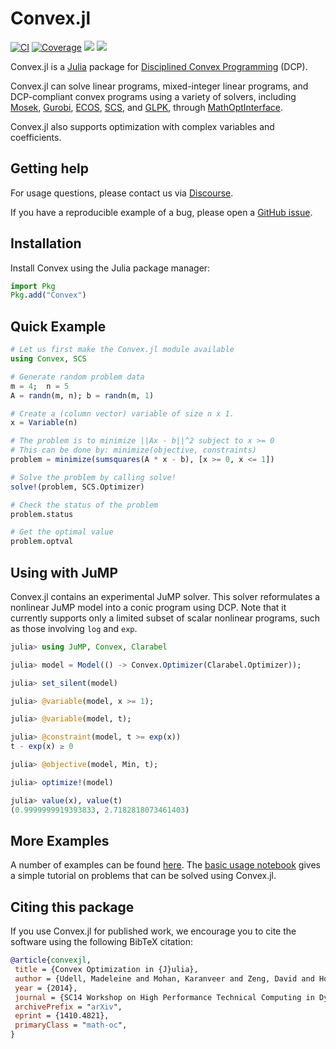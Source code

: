 # Convex.jl

[![CI](https://github.com/jump-dev/Convex.jl/actions/workflows/ci.yml/badge.svg)](https://github.com/jump-dev/Convex.jl/actions/workflows/ci.yml)
[![Coverage](https://codecov.io/gh/jump-dev/Convex.jl/branch/master/graph/badge.svg)](https://codecov.io/gh/jump-dev/Convex.jl)
[![](https://img.shields.io/badge/docs-stable-blue.svg)](https://jump.dev/Convex.jl/stable)
[![](https://img.shields.io/badge/docs-dev-blue.svg)](https://jump.dev/Convex.jl/dev)

Convex.jl is a [Julia](http://julialang.org) package for
[Disciplined Convex Programming](http://dcp.stanford.edu/) (DCP).

Convex.jl can solve linear programs, mixed-integer linear programs, and
DCP-compliant convex programs using a variety of solvers, including
[Mosek](https://github.com/MOSEK/Mosek.jl),
[Gurobi](https://github.com/jump-dev/Gurobi.jl),
[ECOS](https://github.com/jump-dev/ECOS.jl),
[SCS](https://github.com/jump-dev/SCS.jl), and
[GLPK](https://github.com/jump-dev/GLPK.jl), through
[MathOptInterface](https://github.com/jump-dev/MathOptInterface.jl).

Convex.jl also supports optimization with complex variables and coefficients.

## Getting help

For usage questions, please contact us via [Discourse](https://discourse.julialang.org/c/domain/opt).

If you have a reproducible example of a bug, please open a [GitHub issue](https://github.com/jump-dev/Convex.jl/issues/new).

## Installation

Install Convex using the Julia package manager:

```julia
import Pkg
Pkg.add("Convex")
```

## Quick Example

```julia
# Let us first make the Convex.jl module available
using Convex, SCS

# Generate random problem data
m = 4;  n = 5
A = randn(m, n); b = randn(m, 1)

# Create a (column vector) variable of size n x 1.
x = Variable(n)

# The problem is to minimize ||Ax - b||^2 subject to x >= 0
# This can be done by: minimize(objective, constraints)
problem = minimize(sumsquares(A * x - b), [x >= 0, x <= 1])

# Solve the problem by calling solve!
solve!(problem, SCS.Optimizer)

# Check the status of the problem
problem.status

# Get the optimal value
problem.optval
```

## Using with JuMP

Convex.jl contains an experimental JuMP solver. This solver reformulates a
nonlinear JuMP model into a conic program using DCP. Note that it currently
supports only a limited subset of scalar nonlinear programs, such as those
involving `log` and `exp`.

```julia
julia> using JuMP, Convex, Clarabel

julia> model = Model(() -> Convex.Optimizer(Clarabel.Optimizer));

julia> set_silent(model)

julia> @variable(model, x >= 1);

julia> @variable(model, t);

julia> @constraint(model, t >= exp(x))
t - exp(x) ≥ 0

julia> @objective(model, Min, t);

julia> optimize!(model)

julia> value(x), value(t)
(0.9999999919393833, 2.7182818073461403)
```

## More Examples

A number of examples can be found [here](https://jump.dev/Convex.jl/stable/).
The [basic usage notebook](https://jump.dev/Convex.jl/stable/examples/general_examples/basic_usage/)
gives a simple tutorial on problems that can be solved using Convex.jl.

## Citing this package

If you use Convex.jl for published work, we encourage you to cite the software
using the following BibTeX citation:

```bibtex
@article{convexjl,
 title = {Convex Optimization in {J}ulia},
 author = {Udell, Madeleine and Mohan, Karanveer and Zeng, David and Hong, Jenny and Diamond, Steven and Boyd, Stephen},
 year = {2014},
 journal = {SC14 Workshop on High Performance Technical Computing in Dynamic Languages},
 archivePrefix = "arXiv",
 eprint = {1410.4821},
 primaryClass = "math-oc",
}
```
